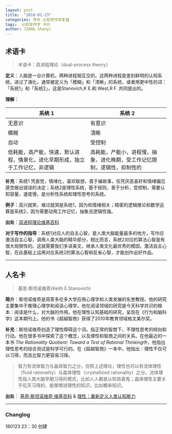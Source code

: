 ```yaml
---
layout: post
title:  "2018-01-23"
categories: 写作 认知写作学复盘 
tags:  认知写作学 卡片
author: JIANG Shanyi
---
```


## 术语卡
> 术语卡：双进程理论（dual-process theory）

**定义**：人脑是一台计算机，两种进程相互交织。这两种进程是差别鲜明的认知系统，进过了演化，通常被定义为「模糊」和「清晰」的系统，或者用更中性的词：「系统1」和「系统2」，这是Stanovich,K E.和 West,R F. 共同提出的。

**理解**：

系统 1 | 系统 2
---|---
无意识 | 有意识
模糊 | 清晰
自动 |受控制
低耗能，高产能，快速，默认进程，情景化，进化早期形成，独立于工作记忆，非逻辑|高耗能，产能小，进程慢，抽象，进化晚期，受工作记忆限制，逻辑性，抑制性的

**补充**：系统1 凭直觉，情绪化，喜欢联想，善于编故事，任凭厌恶喜好和情绪偏见感觉做出错误的决定；系统2是理性系统，基于规则，善于分析，受控制，需要认知容量，速度慢，是分析性系统和理性思考的系统。

**例子**：高兴就笑，难过就哭是系统1，因为和情绪相关；精密的逻辑推论和数学运算是系统2，因为需要动用工作记忆，抽象且逻辑性强。

**出处**：[双进程理论维基百科](https://en.wikipedia.org/wiki/Dual_process_theory#Background)

**对于写作的指导**：系统1对应人的自主心智，是人类大脑能量最多的地方，写作应激活自主心智，调用人类大脑的精华部分，相比而言，系统2对应的算法心智是有很大局限性的。这就需要我们多读美文，继承人类文化最优秀的模因，激活自主心智，在此基础上运用对应系统2的算法心智和反省心智，才能创作出好作品。

---

## 人名卡
> 基思·斯坦诺维奇(Keith E.Stanovich)

**简介**：斯坦诺维奇是简答多伦多大学应用心理学和人类发展的名誉教授。他的研究主要集中于推理心理学和阅读心理学。他在阅读领域的研究是今天科学共识的根本：阅读是什么，对大脑的作用。他在理性认知基础的研究，呈现在《行为和脑科学》这本期刊上。他的书《超越智商》获得了2010年教育领域格文美尔奖。

**补充**：斯坦诺维奇创造了理性障碍这个词，指正常的智商下，不理性思考的倾向和行动。他在很多书中探索了这个概念，以及理性和智商之间的关系。在他最近的一本书 *The Rationality Quotient: Toward a Test of Rational Thinking*中，他指出理性思考的综合测试是科学可行的。在《超越智商》一本中，他指出：理性不仅可以习得，而且比智力更容易习得。  
> 智力有流体智力与晶体智力之分，仿照上述理论，理性也可以有流体理性（fluid rationality）与晶体理性（crystallized rationality）之分。流体理性指人类大脑早期习得的模式，比如人人都是认知吝啬鬼；晶体理性主要关乎后天习得的、能够增进理性的知识，比如概率知识。
> 
**出处**： [基思·斯坦诺维奇 维基百科](https://en.wikipedia.org/wiki/Keith_Stanovich) & [理性：重新定义人类认知能力](http://note.openmindclub.com/science/YZP-What-Intelligence-Tests-Miss.html)

---
### Changlog
180123  23：30 创建
















